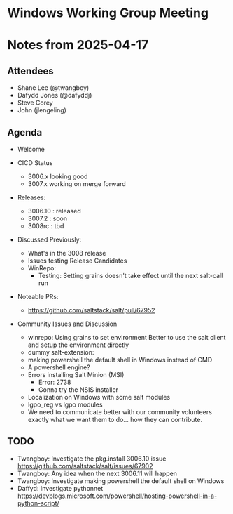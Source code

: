 # Windows Working Group Meeting
# Notes from 2025-04-17

## Attendees
- Shane Lee (@twangboy)
- Dafydd Jones (@dafyddj)
- Steve Corey
- John (jlengeling)

## Agenda
- Welcome
- CICD Status
  - 3006.x looking good
  - 3007.x working on merge forward
- Releases:
  - 3006.10 : released
  - 3007.2  : soon
  - 3008rc  : tbd
- Discussed Previously:
  - What's in the 3008 release
  - Issues testing Release Candidates
  - WinRepo:
    - Testing: Setting grains doesn't take effect until the next salt-call run
- Noteable PRs:
  - https://github.com/saltstack/salt/pull/67952

- Community Issues and Discussion
  - winrepo: Using grains to set environment
             Better to use the salt client and setup the environment directly
  - dummy salt-extension:
  - making powershell the default shell in Windows instead of CMD
  - A powershell engine?
  - Errors installing Salt Minion (MSI)
    - Error: 2738
    - Gonna try the NSIS installer
  - Localization on Windows with some salt modules
  - lgpo_reg vs lgpo modules
  - We need to communicate better with our community volunteers exactly what
    we want them to do... how they can contribute.

## TODO
- Twangboy: Investigate the pkg.install 3006.10 issue
            https://github.com/saltstack/salt/issues/67902
- Twangboy: Any idea when the next 3006.11 will happen
- Twangboy: Investigate making powershell the default shell on Windows
- Daffyd:   Investigate pythonnet
            https://devblogs.microsoft.com/powershell/hosting-powershell-in-a-python-script/

